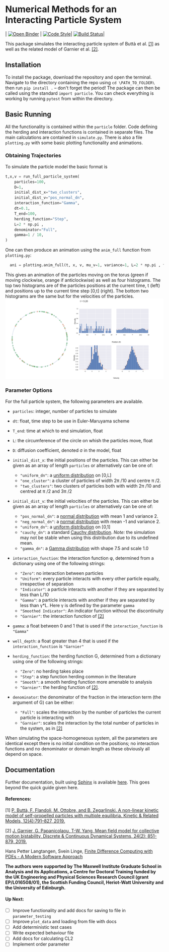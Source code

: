 # Numerical Methods for an Interacting Particle System

| [![Open Binder](https://mybinder.org/badge_logo.svg)](https://mybinder.org/v2/gh/Tom271/InteractingParticleSystems/master)
| [![Code Style](https://img.shields.io/badge/code%20style-black-000000.svg)](https://github.com/psf/black)| [![Build Status](https://travis-ci.com/Tom271/InteractingParticleSystems.svg?branch=master)](https://travis-ci.com/Tom271/InteractingParticleSystems)|


This package simulates the interacting particle system of Buttà et al. [[1]](#references) as well as the related model of Garnier et al. [[2]](#references).

## Installation
  To install the package, download the repository and open the terminal. Navigate to the directory containing the repo using `cd \PATH_TO_FOLDER\` then run `pip install .` – don't forget the period! The package can then be called using the standard  `import particle`. You can check everything is working by running `pytest` from within the directory.

## Basic Running
  All the functionality is contained within the `particle` folder. Code defining the herding and interaction functions is contained in separate files. The main calculations are contained in `simulate.py`. There is also a file `plotting.py` with some basic plotting functionality and animations.

### Obtaining Trajectories
  To simulate the particle model the basic format is
  ```python
  t,x,v = run_full_particle_system(
      particles=100,
      D=1,
      initial_dist_x="two_clusters",
      initial_dist_v="pos_normal_dn",
      interaction_function="Gamma",
      dt=0.1,
      T_end=100,
      herding_function="Step",
      L=2 * np.pi ,
      denominator="Full",
      gamma=1 / 10,
  )
  ```
One can then produce an animation using the `anim_full` function from `plotting.py`:
```python
  ani = plotting.anim_full(t, x, v, mu_v=1, variance=1, L=2 * np.pi , framestep=1)
```
This gives an animation of the particles moving on the torus (green if moving clockwise, orange if anticlockwise) as well as four histograms. The top two histograms are of the particles positions at the current time, t (left) and positions up to the current time step [0,t] (right). The bottom two histograms are the same but for the velocities of the particles.
![Screenshot of full system animation](images/animation_example.png)

### Parameter Options
  For the full particle system, the following parameters are available.
  - `particles`: integer, number of particles to simulate

  - `dt`: float, time step to be use in Euler-Maruyama scheme

  - `T_end`: time at which to end simulation, float

  - `L`: the circumference of the circle on whish the particles move, float

  - `D`: diffusion coefficient, denoted σ in the model, float

  - `initial_dist_x`: the initial positions of the particles. This can either be given as an array of length `particles` or alternatively can be one of:
    + `"uniform_dn"`: a [uniform distribution](https://en.wikipedia.org/wiki/Uniform_distribution_(continuous)) on [0,L]
    + `"one_cluster"`: a cluster of particles of width 2π /10 and centre π /2.
    + `"two_clusters"`: two clusters of particles both with width 2π /10 and centred at  π /2 and 3π /2

  - `initial_dist_v`:  the initial velocities of the particles. This can either be given as an array of length `particles` or alternatively can be one of:
    + `"pos_normal_dn"`: a [normal distribution](https://en.wikipedia.org/wiki/Normal_distribution) with mean 1 and variance 2.
    + `"neg_normal_dn"`: a [normal distribution](https://en.wikipedia.org/wiki/Normal_distribution) with mean -1 and variance 2.
    + `"uniform_dn"`: a [uniform distribution](https://en.wikipedia.org/wiki/Uniform_distribution_(continuous)) on [0,1]
    + `"cauchy_dn"`: a standard [Cauchy distribution](https://en.wikipedia.org/wiki/Cauchy_distribution). *Note:* the simulation may not be stable when using this distribution due to its undefined mean.
    + `"gamma_dn"`: a [Gamma distribution](https://en.wikipedia.org/wiki/Gamma_distribution) with shape 7.5 and scale 1.0

  - `interaction_function`: the interaction function φ, determined from a dictionary using one of the following strings:
    + `"Zero"`: no interaction between particles
    + `"Uniform"`: every particle interacts with every other particle equally, irrespective of separation
    + `"Indicator"`: a particle interacts with another if they are separated by less than L/10
    + `"Gamma"`: a particle interacts with another if they are separated by less than γ*L. Here γ is defined by the parameter `gamma`
    + `"Smoothed Indicator"`: An indicator function without the discontinuity
    + `"Garnier"`: the interaction function of [[2]](#references)

  - `gamma`: a float between 0 and 1 that is used if the `interaction_function` is ``"Gamma"``

  - `well_depth`: a float greater than 4 that is used if the `interaction_function` is ``"Garnier"``

  - `herding_function`: the herding function G, determined from a dictionary using one of the following strings:
    + `"Zero"`: no herding takes place
    + `"Step"`: a step function herding common in the literature
    + `"Smooth"`: a smooth herding function more amenable to analysis
    + `"Garnier"`: the herding function of [[2]](#references).


  - `denominator`: the denominator of the fraction in the interaction term (the argument of G) can be either:
    + `"Full"`: scales the interaction by the number of particles the current particle is interacting with
    + `"Garnier"`: scales the interaction by the total number of particles in the system, as in [[2]](#references)


  When simulating the space-homogeneous system, all the parameters are identical except there is no initial condition on the positions; no interaction functions and no denominator or domain length as these obviously all depend on space.

## Documentation
  Further documentation, built using [Sphinx](http://www.sphinx-doc.org/en/master/) is available [here](https://tom271.github.io/InteractingParticleSystems/build/html/index.html). This goes beyond the quick guide given here.

#### References:
[1] [P. Buttà, F. Flandoli, M. Ottobre, and B. Zegarlinski. A non-linear kinetic model of self-propelled particles with multiple equilibria. Kinetic & Related Models, 12(4):791–827, 2019.](https://arxiv.org/abs/1804.01247)

[2] [J. Garnier, G. Papanicolaou, T-W. Yang, Mean field model for collective motion bistability, Discrete & Continuous Dynamical Systems, 24(2): 851-879, 2019.](https://arxiv.org/abs/1611.02194)


Hans Petter Langtangen, Svein Linge, [Finite Difference Computing
with PDEs - A Modern Software
Approach](https://hplgit.github.io/fdm-book/doc/pub/book/pdf/fdm-book-4screen.pdf)


**The authors were supported by The Maxwell Institute Graduate School in Analysis and its Applications, a Centre for Doctoral Training funded by the UK Engineering and Physical Sciences Research Council (grant EP/L016508/01), the Scottish Funding Council, Heriot-Watt University and the University of Edinburgh.**

#### Up Next:

- [ ] Improve functionality and add docs for saving to file in `parameter_testing`
- [ ] Improve `plot_data` and loading from file with docs
- [ ] Add deterministic test cases
- [ ] Write expected behaviour file
- [ ] Add docs for calculating CL2
- [ ] Implement order parameter
